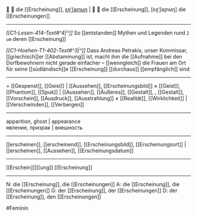 👻 🔴 die [[Erscheinung]], [ɛɐ̯ˈʃaɪ̯nʊŋ](https://youglish.com/pronounce/Erscheinung/german) | 💃 🔴 die [[Erscheinung]], [ɛɐ̯ˈʃaɪ̯nʊŋ]
die [[Erscheinungen]]

---
*[[C1-Lesen-414-Text#^4|^]]* So [[entstanden]] Mythen und Legenden rund `2 um` deren [[Erscheinung]]

*[[C1-Hoehen-T1-402-Text#^3|^]]* Dass Andreas Petrakis, unser Kommissar, [[griechisch]]er [[Abstammung]] ist, macht ihm die [[Aufnahme]] bei den Dorfbewohnern nicht gerade einfacher – [[wenngleich]] die Frauen am Ort für seine [[südländisch]]e [[Erscheinung]] [[durchaus]] [[empfänglich]] sind

---
= [[Gespenst]], [[Geist]] | [[Aussehen]], [[Erscheinungsbild]]
≈ [[Geist]], [[Phantom]], [[Spuk]] | [[Aussehen]], [[Äußeres]], [[Gestalt]], , [[Gestalt]], [[Vorschein]], [[Ausdruck]], [[Ausstrahlung]]
≠ [[Realität]], [[Wirklichkeit]] | [[Verschwinden]], [[Verbergen]]

---
apparition, ghost  | appearance  
явление, призрак | внешность

---
[[erscheinen]], [[erscheinend]], [[Erscheinungsbild]], [[Erscheinungsort]] | [[erscheinen]], [[Aussehen]], [[Erscheinungsdatum]]

---
[[Erschein]]|[[ung]]
[[Erscheinung]]


---
N: die [[Erscheinung]], die [[Erscheinungen]]
A: die [[Erscheinung]], die [[Erscheinungen]]
G: der [[Erscheinung]], der [[Erscheinungen]]
D: der [[Erscheinung]], den [[Erscheinungen]]


#Feminin 